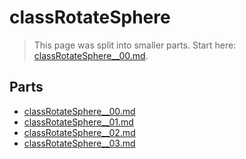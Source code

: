 # classRotateSphere

> This page was split into smaller parts. Start here: [classRotateSphere__00.md](classRotateSphere__00.md).

## Parts

- [classRotateSphere__00.md](classRotateSphere__00.md)
- [classRotateSphere__01.md](classRotateSphere__01.md)
- [classRotateSphere__02.md](classRotateSphere__02.md)
- [classRotateSphere__03.md](classRotateSphere__03.md)
